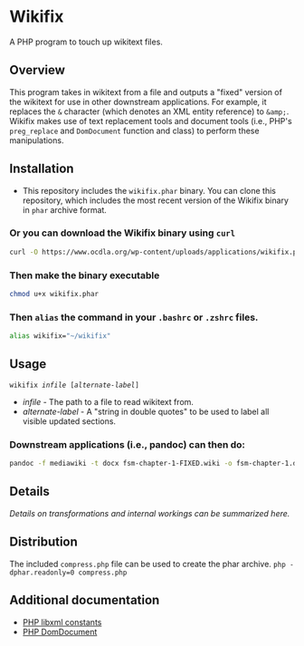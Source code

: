 

# Wikifix
A PHP program to touch up wikitext files.


## Overview
This program takes in wikitext from a file and outputs a "fixed" version of the wikitext for use in other downstream applications.  For example, it replaces the <code>&</code> character (which denotes an XML entity reference) to <code>&amp;amp;</code>.  Wikifix makes use of text replacement tools and document tools (i.e., PHP's <code>preg_replace</code> and <code>DomDocument</code> function and class) to perform these manipulations.


## Installation
* This repository includes the <code>wikifix.phar</code> binary.  You can clone this repository, which includes the most recent version of the Wikifix binary in <code>phar</code> archive format.

### Or you can download the Wikifix binary using <code>curl</code>
```bash
curl -O https://www.ocdla.org/wp-content/uploads/applications/wikifix.phar
```

### Then make the binary executable
```bash
chmod u+x wikifix.phar
```

### Then <code>alias</code> the command in your <code>.bashrc</code> or <code>.zshrc</code> files.
```bash
alias wikifix="~/wikifix"
```


## Usage
<code>wikifix _infile_ [_alternate-label_]</code>
* _infile_ - The path to a file to read wikitext from.
* _alternate-label_ - A "string in double quotes" to be used to label all visible updated sections.

### Downstream applications (i.e., pandoc) can then do:
```bash
pandoc -f mediawiki -t docx fsm-chapter-1-FIXED.wiki -o fsm-chapter-1.docx
```

## Details
_Details on transformations and internal workings can be summarized here._

## Distribution
The included <code>compress.php</code> file can be used to create the phar archive.
<code>php -dphar.readonly=0 compress.php</code>

## Additional documentation
* [PHP libxml constants](https://www.php.net/manual/en/libxml.constants.php)
* [PHP DomDocument](https://www.php.net/manual/en/class.domdocument.php)